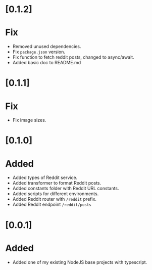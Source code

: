 # [0.1.2] 

# Fix

- Removed unused dependencies.
- Fix `package.json` version.
- Fix function to fetch reddit posts, changed to async/await.
- Added basic doc to README.md

# [0.1.1] 

# Fix

- Fix image sizes.

# [0.1.0] 

# Added

- Added types of Reddit service.
- Added transformer to format Reddit posts. 
- Added constants folder with Reddit URL constants.
- Added scripts for different environments.
- Added Reddit router with `/reddit` prefix.
- Added Reddit endpoint `/reddit/posts`


# [0.0.1] 

# Added

- Added one of my existing NodeJS base projects with typescript.

